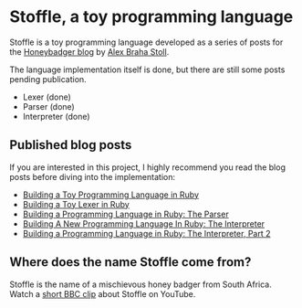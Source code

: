 # Stoffle, a toy programming language

Stoffle is a toy programming language developed as a series of posts for the [Honeybadger blog](https://www.honeybadger.io/blog/) by [Alex Braha Stoll](http://alexbs.com.br/).

The language implementation itself is done, but there are still some posts pending publication.

- Lexer (done)
- Parser (done)
- Interpreter (done)

## Published blog posts

If you are interested in this project, I highly recommend you read the blog posts before diving into the implementation:

- [Building a Toy Programming Language in Ruby](https://www.honeybadger.io/blog/stoffle-introduction/)
- [Building a Toy Lexer in Ruby](https://www.honeybadger.io/blog/building-lexer-ruby/)
- [Building a Programming Language in Ruby: The Parser](https://www.honeybadger.io/blog/ruby-parser-stoffle/)
- [Building A New Programming Language In Ruby: The Interpreter](https://www.honeybadger.io/blog/building-interpreter-ruby/)
- [Building a Programming Language in Ruby: The Interpreter, Part 2](https://www.honeybadger.io/blog/stoffle-interpreter-2/)

## Where does the name Stoffle come from?

Stoffle is the name of a mischievous honey badger from South Africa. Watch a [short BBC clip](https://www.youtube.com/watch?v=c36UNSoJenI) about Stoffle on YouTube.

